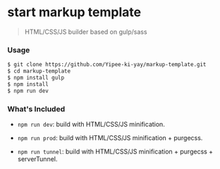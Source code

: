 # start markup template

> HTML/CSS/JS builder based on gulp/sass

### Usage

``` bash
$ git clone https://github.com/Yipee-ki-yay/markup-template.git
$ cd markup-template
$ npm install gulp
$ npm install
$ npm run dev
```

### What's Included

- `npm run dev`: build with HTML/CSS/JS minification.

- `npm run prod`: build with HTML/CSS/JS minification + purgecss.

- `npm run tunnel`: build with HTML/CSS/JS minification + purgecss + serverTunnel.
